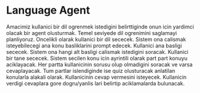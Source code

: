 
# Language Agent

Amacimiz kullanici bir dil ogrenmek istedigini belirttiginde onun icin 
yardimci olacak bir agent olusturmak. Temel seviyede dil ogrenimini saglamayi planliyoruz.
Oncelikli olarak kullanici bir dil sececek. Sistem ona calismak isteyebilecegi ana konu
basliklarini prompt edecek. Kullanici ana basligi sececek. Sistem ona hangi alt basligi
calismak istedigini soracak. Kullanici bir tane sececek. Sistem secilen konu icin
ayrintili olarak part part konuyu aciklayacak. Her partta kullanicinin sorusu olup olmadigini
soracak ve varsa cevaplayacak. Tum partlar islendiginde ise quiz olusturacak anlatilan konularla
alakali olarak. Kullanicinin cevap vermesini isteyecek. Kullanicin verdigi cevaplara gore dogru/yanlis
lari belirtip aciklamalarda bulunacak.